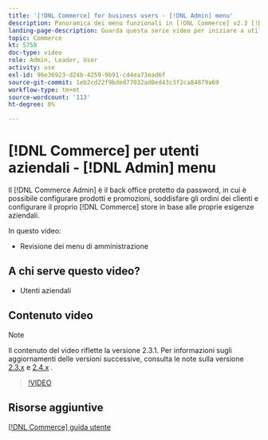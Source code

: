```yaml
---
title: '[!DNL Commerce] for business users - [!DNL Admin] menu'
description: Panoramica dei menu funzionali in [!DNL Commerce] v2.3 [!DNL Admin].
landing-page-description: Guarda questa serie video per iniziare a utilizzare le nozioni di base di Adobe Commerce e lavorare nell’Admin.
topic: Commerce
kt: 5758
doc-type: video
role: Admin, Leader, User
activity: use
exl-id: 96e36923-d24b-4259-9b91-cd4ea73ead6f
source-git-commit: 1eb2cd22f9bded77032ad0ed43c3f2ca84879a69
workflow-type: tm+mt
source-wordcount: '113'
ht-degree: 0%

---
```


# [!DNL Commerce] per utenti aziendali -  [!DNL Admin] menu

Il [!DNL Commerce Admin] è il back office protetto da password, in cui è possibile configurare prodotti e promozioni, soddisfare gli ordini dei clienti e configurare il proprio [!DNL Commerce] store in base alle proprie esigenze aziendali.

In questo video:

- Revisione dei menu di amministrazione

## A chi serve questo video?

- Utenti aziendali

## Contenuto video

>[!NOTE]
>
>Il contenuto del video riflette la versione 2.3.1. Per informazioni sugli aggiornamenti delle versioni successive, consulta le note sulla versione [ 2.3.x](https://devdocs.magento.com/guides/v2.3/release-notes/bk-release-notes.html) e [2.4.x](https://devdocs.magento.com/guides/v2.4/release-notes/bk-release-notes.html) .

>[!VIDEO](https://video.tv.adobe.com/v/35942?quality=12&learn=on)

## Risorse aggiuntive

[[!DNL Commerce] guida utente](https://docs.magento.com/)
